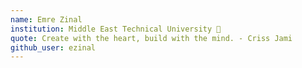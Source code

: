 ```yaml
---
name: Emre Zinal
institution: Middle East Technical University 🚩
quote: Create with the heart, build with the mind. - Criss Jami
github_user: ezinal
---
```

